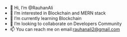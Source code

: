 - 👋 Hi, I’m @RauhanAli
- 👀 I’m interested in Blockchain and MERN stack
- 🌱 I’m currently learning Blockchain
- 💞️ I’m looking to collaborate on Developers Community 
- 📫 You can reach me on email:rauhanali2@gmail.com

<!---
RauhanAli/RauhanAli is a ✨ special ✨ repository because its `README.md` (this file) appears on your GitHub profile.
You can click the Preview link to take a look at your changes.
--->
